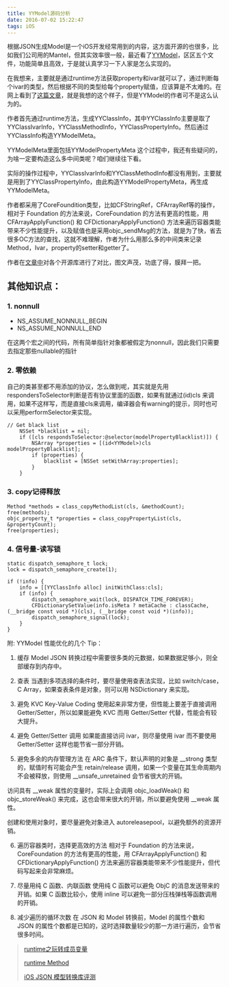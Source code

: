 ```yaml
---
title: YYModel源码分析
date: 2016-07-02 15:22:47
tags: iOS
---
```


根据JSON生成Model是一个iOS开发经常用到的内容，这方面开源的也很多，比如我们公司用的Mantel，但其实效率很一般，最近看了[YYModel](https://github.com/ibireme/YYModel)，区区五个文件，功能简单且高效，于是就认真学习一下人家是怎么实现的。

在我想来，主要就是通过runtime方法获取property和ivar就可以了，通过判断每个ivar的类型，然后根据不同的类型给每个property赋值，应该算是不太难的。在网上看到了[这篇文章](http://blog.csdn.net/woaifen3344/article/details/39301203)，就是我想的这个样子，但是YYModel的作者可不是这么认为的。

作者首先通过runtime方法，生成YYClassInfo，其中YYClassInfo主要是取了YYClassIvarInfo，YYClassMethodInfo，YYClassPropertyInfo。然后通过YYClassInfo构造YYModelMeta。

YYModelMeta里面包括YYModelPropertyMeta
这个过程中，我还有些疑问的，为啥一定要构造这么多中间类呢？咱们继续往下看。

实际的操作过程中，YYClassIvarInfo和YYClassMethodInfo都没有用到，主要就是用到了YYClassPropertyInfo，由此构造YYModelPropertyMeta，再生成YYModelMeta。

作者都采用了CoreFoundition类型，比如CFStringRef，CFArrayRef等的操作，相对于 Foundation 的方法来说，CoreFoundation 的方法有更高的性能，用 CFArrayApplyFunction() 和 CFDictionaryApplyFunction() 方法来遍历容器类能带来不少性能提升，以及赋值也是采用objc_sendMsg的方法，就是为了快，省去很多OC方法的查找，这就不难理解，作者为什么用那么多的中间类来记录Method，Ivar，property的setter和getter了。


作者在[文章中](http://blog.ibireme.com/2015/10/23/ios_model_framework_benchmark/)对各个开源库进行了对比，图文声茂，功底了得，膜拜一把。

<!--more-->

其他知识点：
---
### 1. nonnull
- NS_ASSUME_NONNULL_BEGIN
- NS_ASSUME_NONNULL_END

在这两个宏之间的代码，所有简单指针对象都被假定为nonnull，因此我们只需要去指定那些nullable的指针
### 2. 零依赖
自己的类甚至都不用添加<YYModel>的协议，怎么做到呢，其实就是先用respondersToSelector判断是否有<YYModel>协议里面的函数，如果有就通过(id<YYModel>)cls 来调用，如果不这样写，而是直接cls来调用，编译器会有warning的提示，同时也可以采用performSelector来实现。

```
// Get black list
    NSSet *blacklist = nil;
    if ([cls respondsToSelector:@selector(modelPropertyBlacklist)]) {
        NSArray *properties = [(id<YYModel>)cls modelPropertyBlacklist];
        if (properties) {
            blacklist = [NSSet setWithArray:properties];
        }
    }
```
### 3. copy记得释放
    Method *methods = class_copyMethodList(cls, &methodCount);
    free(methods);
    objc_property_t *properties = class_copyPropertyList(cls, &propertyCount);
    free(properties);
    
### 4. 信号量-读写锁    
    static dispatch_semaphore_t lock;
    lock = dispatch_semaphore_create(1);

    if (!info) {
        info = [[YYClassInfo alloc] initWithClass:cls];
        if (info) {
            dispatch_semaphore_wait(lock, DISPATCH_TIME_FOREVER);
            CFDictionarySetValue(info.isMeta ? metaCache : classCache, (__bridge const void *)(cls), (__bridge const void *)(info));
            dispatch_semaphore_signal(lock);
        }
    }

>
附: YYModel 性能优化的几个 Tip：
1. 缓存
Model JSON 转换过程中需要很多类的元数据，如果数据足够小，则全部缓存到内存中。

2. 查表
当遇到多项选择的条件时，要尽量使用查表法实现，比如 switch/case，C Array，如果查表条件是对象，则可以用 NSDictionary 来实现。

3. 避免 KVC
Key-Value Coding 使用起来非常方便，但性能上要差于直接调用 Getter/Setter，所以如果能避免 KVC 而用 Getter/Setter 代替，性能会有较大提升。

4. 避免 Getter/Setter 调用
如果能直接访问 ivar，则尽量使用 ivar 而不要使用 Getter/Setter 这样也能节省一部分开销。

5. 避免多余的内存管理方法
在 ARC 条件下，默认声明的对象是 __strong 类型的，赋值时有可能会产生 retain/release 调用，如果一个变量在其生命周期内不会被释放，则使用 __unsafe_unretained 会节省很大的开销。

访问具有 __weak 属性的变量时，实际上会调用 objc_loadWeak() 和 objc_storeWeak() 来完成，这也会带来很大的开销，所以要避免使用 __weak 属性。

创建和使用对象时，要尽量避免对象进入 autoreleasepool，以避免额外的资源开销。

6. 遍历容器类时，选择更高效的方法
相对于 Foundation 的方法来说，CoreFoundation 的方法有更高的性能，用 CFArrayApplyFunction() 和 CFDictionaryApplyFunction() 方法来遍历容器类能带来不少性能提升，但代码写起来会非常麻烦。

7. 尽量用纯 C 函数、内联函数
使用纯 C 函数可以避免 ObjC 的消息发送带来的开销。如果 C 函数比较小，使用 inline 可以避免一部分压栈弹栈等函数调用的开销。

8. 减少遍历的循环次数
在 JSON 和 Model 转换前，Model 的属性个数和 JSON 的属性个数都是已知的，这时选择数量较少的那一方进行遍历，会节省很多时间。


> [runtime之玩转成员变量](http://www.cnblogs.com/develop-SZT/p/5348364.html)
> 
> [runtime Method](http://blog.csdn.net/woaifen3344/article/details/50505808)
> 
> [iOS JSON 模型转换库评测](http://blog.ibireme.com/2015/10/23/ios_model_framework_benchmark/)